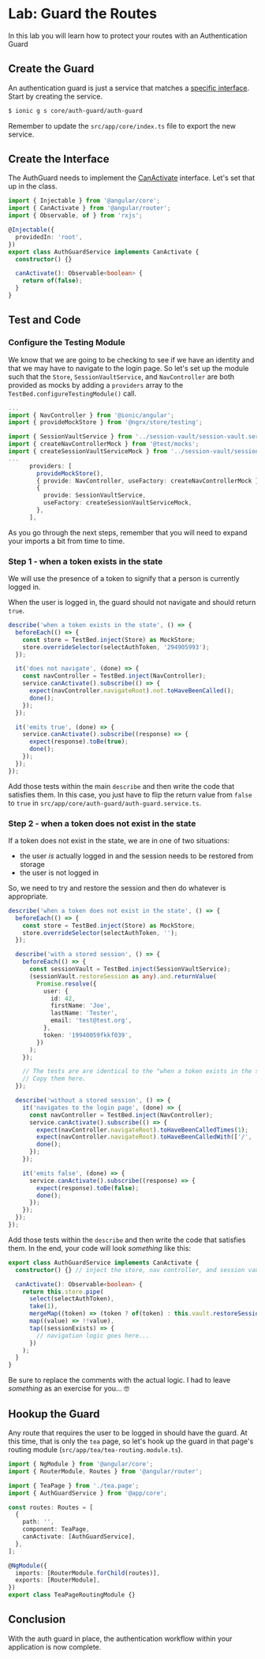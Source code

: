 # Lab: Guard the Routes

In this lab you will learn how to protect your routes with an Authentication Guard

## Create the Guard

An authentication guard is just a service that matches a <a href="https://angular.io/api/router/CanActivate" target="_blank">specific interface</a>. Start by creating the service.

```bash
$ ionic g s core/auth-guard/auth-guard
```

Remember to update the `src/app/core/index.ts` file to export the new service.

## Create the Interface

The AuthGuard needs to implement the <a href="https://angular.io/api/router/CanActivate" target="_blank">CanActivate</a> interface. Let's set that up in the class.

```typescript
import { Injectable } from '@angular/core';
import { CanActivate } from '@angular/router';
import { Observable, of } from 'rxjs';

@Injectable({
  providedIn: 'root',
})
export class AuthGuardService implements CanActivate {
  constructor() {}

  canActivate(): Observable<boolean> {
    return of(false);
  }
}
```

## Test and Code

### Configure the Testing Module

We know that we are going to be checking to see if we have an identity and that we may have to navigate to the login page. So let's set up the module such that the `Store`, `SessionVaultService`, and `NavController` are both provided as mocks by adding a `providers` array to the `TestBed.configureTestingModule()` call.

```typescript
...
import { NavController } from '@ionic/angular';
import { provideMockStore } from '@ngrx/store/testing';

import { SessionVaultService } from '../session-vault/session-vault.service';
import { createNavControllerMock } from '@test/mocks';
import { createSessionVaultServiceMock } from '../session-vault/session-vault.service.mock';
...
      providers: [
        provideMockStore(),
        { provide: NavController, useFactory: createNavControllerMock },
        {
          provide: SessionVaultService,
          useFactory: createSessionVaultServiceMock,
        },
      ],
```

As you go through the next steps, remember that you will need to expand your imports a bit from time to time.

### Step 1 - when a token exists in the state

We will use the presence of a token to signify that a person is currently logged in.

When the user is logged in, the guard should not navigate and should return `true`.

```typescript
describe('when a token exists in the state', () => {
  beforeEach(() => {
    const store = TestBed.inject(Store) as MockStore;
    store.overrideSelector(selectAuthToken, '294905993');
  });

  it('does not navigate', (done) => {
    const navController = TestBed.inject(NavController);
    service.canActivate().subscribe(() => {
      expect(navController.navigateRoot).not.toHaveBeenCalled();
      done();
    });
  });

  it('emits true', (done) => {
    service.canActivate().subscribe((response) => {
      expect(response).toBe(true);
      done();
    });
  });
});
```

Add those tests within the main `describe` and then write the code that satisfies them. In this case, you just have to flip the return value from `false` to `true` in `src/app/core/auth-guard/auth-guard.service.ts`.

### Step 2 - when a token does not exist in the state

If a token does not exist in the state, we are in one of two situations:

- the user _is_ actually logged in and the session needs to be restored from storage
- the user is not logged in

So, we need to try and restore the session and then do whatever is appropriate.

```typescript
describe('when a token does not exist in the state', () => {
  beforeEach(() => {
    const store = TestBed.inject(Store) as MockStore;
    store.overrideSelector(selectAuthToken, '');
  });

  describe('with a stored session', () => {
    beforeEach(() => {
      const sessionVault = TestBed.inject(SessionVaultService);
      (sessionVault.restoreSession as any).and.returnValue(
        Promise.resolve({
          user: {
            id: 42,
            firstName: 'Joe',
            lastName: 'Tester',
            email: 'test@test.org',
          },
          token: '19940059fkkf039',
        })
      );
    });

    // The tests are are identical to the "when a token exists in the state" tests.
    // Copy them here.
  });

  describe('without a stored session', () => {
    it('navigates to the login page', (done) => {
      const navController = TestBed.inject(NavController);
      service.canActivate().subscribe(() => {
        expect(navController.navigateRoot).toHaveBeenCalledTimes(1);
        expect(navController.navigateRoot).toHaveBeenCalledWith(['/', 'login']);
        done();
      });
    });

    it('emits false', (done) => {
      service.canActivate().subscribe((response) => {
        expect(response).toBe(false);
        done();
      });
    });
  });
});
```

Add those tests within the `describe` and then write the code that satisfies them. In the end, your code will look _something_ like this:

```typescript
export class AuthGuardService implements CanActivate {
  constructor() {} // inject the store, nav controller, and session vault here as private

  canActivate(): Observable<boolean> {
    return this.store.pipe(
      select(selectAuthToken),
      take(1),
      mergeMap((token) => (token ? of(token) : this.vault.restoreSession())),
      map((value) => !!value),
      tap((sessionExists) => {
        // navigation logic goes here...
      })
    );
  }
}
```

Be sure to replace the comments with the actual logic. I had to leave _something_ as an exercise for you... 🤓

## Hookup the Guard

Any route that requires the user to be logged in should have the guard. At this time, that is only the `tea` page, so let's hook up the guard in that page's routing module (`src/app/tea/tea-routing.module.ts`).

```typescript
import { NgModule } from '@angular/core';
import { RouterModule, Routes } from '@angular/router';

import { TeaPage } from './tea.page';
import { AuthGuardService } from '@app/core';

const routes: Routes = [
  {
    path: '',
    component: TeaPage,
    canActivate: [AuthGuardService],
  },
];

@NgModule({
  imports: [RouterModule.forChild(routes)],
  exports: [RouterModule],
})
export class TeaPageRoutingModule {}
```

## Conclusion

With the auth guard in place, the authentication workflow within your application is now complete.
